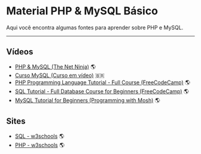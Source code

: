 # Material PHP & MySQL Básico

Aqui você encontra algumas fontes para aprender sobre PHP e MySQL.

---

## Vídeos
* [PHP & MySQL (The Net Ninja)](https://www.youtube.com/watch?v=pWG7ajC_OVo&list=PL4cUxeGkcC9gksOX3Kd9KPo-O68ncT05o) :earth_americas:
* [Curso MySQL (Curso em vídeo)](https://www.youtube.com/watch?v=Ofktsne-utM&list=PLHz_AreHm4dkBs-795Dsgvau_ekxg8g1r) :brazil:
* [PHP Programming Language Tutorial - Full Course (FreeCodeCamp)](https://youtu.be/OK_JCtrrv-c) :earth_americas: 
* [SQL Tutorial - Full Database Course for Beginners (FreeCodeCamp)](https://youtu.be/HXV3zeQKqGY) :earth_americas:
* [MySQL Tutorial for Beginners (Programming with Mosh)](https://youtu.be/7S_tz1z_5bA) :earth_americas:

## Sites
* [SQL - w3schools](https://www.w3schools.com/sql/default.asp) :earth_americas:
* [PHP - w3schools](https://www.w3schools.com/php/default.asp) :earth_americas:
